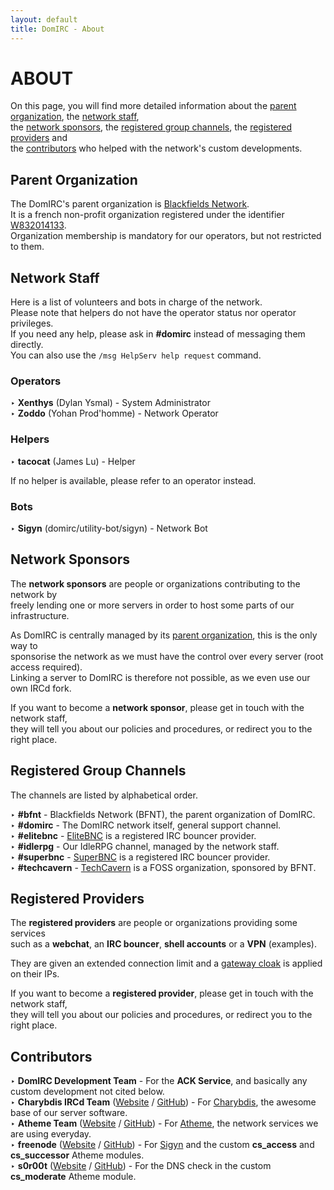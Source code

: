 ```yaml
---
layout: default
title: DomIRC - About
---
```


# ABOUT

On this page, you will find more detailed information about the [parent organization](#parent-organization),  the [network staff](#network-staff),  
the [network sponsors](#network-sponsors), the [registered group channels](#registered-group-channels), the [registered providers](#registered-providers) and  
the [contributors](#contributors) who helped with the network's custom developments.  


## Parent Organization

The DomIRC's parent organization is [Blackfields Network](https://blackfields.net).  
It is a french non-profit organization registered under the identifier [W832014133](https://www.journal-officiel.gouv.fr/association/index.php?ACTION=Rechercher&original_method=get&JTY_WALDEC=W832014133).  
Organization membership is mandatory for our operators, but not restricted to them.  


## Network Staff

Here is a list of volunteers and bots in charge of the network.  
Please note that helpers do not have the operator status nor operator privileges.  
If you need any help, please ask in **#domirc** instead of messaging them directly.  
You can also use the `/msg HelpServ help request` command.  

### Operators

‣ **Xenthys** (Dylan Ysmal) - System Administrator  
‣ **Zoddo** (Yohan Prod'homme) - Network Operator  

### Helpers

‣ **tacocat** (James Lu) - Helper  

If no helper is available, please refer to an operator instead.  

### Bots

‣ **Sigyn** (domirc/utility-bot/sigyn) - Network Bot  


## Network Sponsors

The **network sponsors** are people or organizations contributing to the network by  
freely lending one or more servers in order to host some parts of our infrastructure.  

As DomIRC is centrally managed by its [parent organization](#parent-organization), this is the only way to  
sponsorise the network as we must have the control over every server (root access required).  
Linking a server to DomIRC is therefore not possible, as we even use our own IRCd fork.  

If you want to become a **network sponsor**, please get in touch with the network staff,  
they will tell you about our policies and procedures, or redirect you to the right place.  


## Registered Group Channels

The channels are listed by alphabetical order.  

‣ **#bfnt** - Blackfields Network (BFNT), the parent organization of DomIRC.  
‣ **#domirc** - The DomIRC network itself, general support channel.  
‣ **#elitebnc** - [EliteBNC](https://www.elitebnc.org/) is a registered IRC bouncer provider.  
‣ **#idlerpg** - Our IdleRPG channel, managed by the network staff.  
‣ **#superbnc** - [SuperBNC](https://superbnc.com/) is a registered IRC bouncer provider.  
‣ **#techcavern** - [TechCavern](https://github.com/TechCavern) is a FOSS organization, sponsored by BFNT.  


## Registered Providers

The **registered providers** are people or organizations providing some services  
such as a **webchat**, an **IRC bouncer**, **shell accounts** or a **VPN** (examples).  

They are given an extended connection limit and a [gateway cloak](/cloaks/#gateway-cloaks) is applied on their IPs.  

If you want to become a **registered provider**, please get in touch with the network staff,  
they will tell you about our policies and procedures, or redirect you to the right place.  


## Contributors

‣ **DomIRC Development Team** - For the **ACK Service**, and basically any custom development not cited below.  
‣ **Charybdis IRCd Team** ([Website](http://charybdis.io) / [GitHub](https://github.com/charybdis-ircd)) - For [Charybdis](https://github.com/charybdis-ircd/charybdis), the awesome base of our server software.  
‣ **Atheme Team** ([Website](http://atheme.net) / [GitHub](https://github.com/atheme)) - For [Atheme](https://github.com/atheme/atheme), the network services we are using everyday.  
‣ **freenode** ([Website](https://freenode.net) / [GitHub](https://github.com/freenode)) - For [Sigyn](https://github.com/freenode/Sigyn) and the custom **cs_access** and **cs_successor** Atheme modules.  
‣ **s0r00t** ([Website](https://s0r00t.github.io) / [GitHub](https://github.com/s0r00t)) - For the DNS check in the custom **cs_moderate** Atheme module.  
